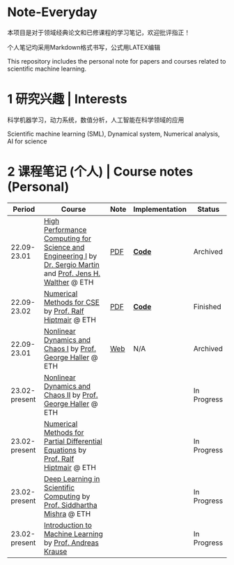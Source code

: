 # Note-Everyday

本项目是对于领域经典论文和已修课程的学习笔记，欢迎批评指正！

个人笔记均采用Markdown格式书写，公式用LATEX编辑

This repository includes the personal note for papers and courses related to scientific machine learning.

# 1 研究兴趣 | Interests

科学机器学习，动力系统，数值分析，人工智能在科学领域的应用

Scientific machine learning (SML), Dynamical system, Numerical analysis, AI for science

# 2 课程笔记 (个人) | Course notes (Personal)

| Period        | Course                                                       | Note                                                         | Implementation                                               | Status      |
| ------------- | ------------------------------------------------------------ | ------------------------------------------------------------ | ------------------------------------------------------------ | ----------- |
| 22.09-23.01   | [High Performance Computing for Science and Engineering I](https://www.cse-lab.ethz.ch/teaching/hpcse-i-hs22/) by [Dr. Sergio Martin](https://www.cse-lab.ethz.ch/member/sergio-martin/) and [Prof. Jens H. Walther](https://www.cse-lab.ethz.ch/member/jens-honore-walther/) @ ETH | [PDF](Course_Note/Note_HPC.pdf)                              | [**Code**](https://github.com/Shizheng-Wen/eth-high-performance-computing-cse/tree/master/Implementation) | Archived    |
| 22.09-23.02   | [Numerical Methods for CSE](https://www.vorlesungen.ethz.ch//lerneinheitPre.do?semkez=2022W&lerneinheitId=164071&lang=en) by [Prof. Ralf Hiptmair](https://math.ethz.ch/sam/the-institute/people/ralf-hiptmair.html) @ ETH | [PDF](Course_Note/Notes_Numerical_Methods_for_CSE.pdf)       | [**Code**](https://gitlab.math.ethz.ch/NumCSE/NumCSE/-/tree/master/) | Finished    |
| 22.09-23.01   | [Nonlinear Dynamics and Chaos I](https://www.vorlesungen.ethz.ch//Vorlesungsverzeichnis/lerneinheit.view?lerneinheitId=139546&semkez=2020W&ansicht=KATALOGDATEN&lang=de) by [Prof. George Haller](http://georgehaller.com/about/index.html) @ ETH | [Web](https://github.com/Shizheng-Wen/eth-nonlinear-dynamics-chaos) | N/A                                                          | Archived    |
| 23.02-present | [Nonlinear Dynamics and Chaos II](https://www.vorlesungen.ethz.ch/Vorlesungsverzeichnis/lerneinheit.view?semkez=2023S&ansicht=KATALOGDATEN&lerneinheitId=168162&lang=en) by [Prof. George Haller](http://georgehaller.com/about/index.html) @ ETH |                                                              |                                                              | In Progress |
| 23.02-present | [Numerical Methods for Partial Differential Equations](https://www.vorlesungen.ethz.ch/Vorlesungsverzeichnis/lerneinheit.view?semkez=2023S&ansicht=KATALOGDATEN&lerneinheitId=167947&lang=en) by [Prof. Ralf Hiptmair](https://math.ethz.ch/sam/the-institute/people/ralf-hiptmair.html) @ ETH |                                                              |                                                              | In Progress |
| 23.02-present | [Deep Learning in Scientific Computing](https://www.vorlesungen.ethz.ch/Vorlesungsverzeichnis/lerneinheit.view?semkez=2023S&ansicht=KATALOGDATEN&lerneinheitId=169151&lang=en) by [Prof. Siddhartha Mishra](https://math.ethz.ch/sam/the-institute/people/siddhartha-mishra.html) @ ETH |                                                              |                                                              | In Progress |
| 23.02-present | [Introduction to Machine Learning](https://www.vorlesungen.ethz.ch/Vorlesungsverzeichnis/lerneinheit.view?semkez=2023S&ansicht=KATALOGDATEN&lerneinheitId=167629&lang=en) by [Prof. Andreas Krause](https://las.inf.ethz.ch/krausea) |                                                              |                                                              | In Progress |